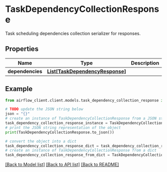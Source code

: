 # TaskDependencyCollectionResponse

Task scheduling dependencies collection serializer for responses.

## Properties

Name | Type | Description | Notes
------------ | ------------- | ------------- | -------------
**dependencies** | [**List[TaskDependencyResponse]**](TaskDependencyResponse.md) |  | 

## Example

```python
from airflow_client.client.models.task_dependency_collection_response import TaskDependencyCollectionResponse

# TODO update the JSON string below
json = "{}"
# create an instance of TaskDependencyCollectionResponse from a JSON string
task_dependency_collection_response_instance = TaskDependencyCollectionResponse.from_json(json)
# print the JSON string representation of the object
print(TaskDependencyCollectionResponse.to_json())

# convert the object into a dict
task_dependency_collection_response_dict = task_dependency_collection_response_instance.to_dict()
# create an instance of TaskDependencyCollectionResponse from a dict
task_dependency_collection_response_from_dict = TaskDependencyCollectionResponse.from_dict(task_dependency_collection_response_dict)
```
[[Back to Model list]](../README.md#documentation-for-models) [[Back to API list]](../README.md#documentation-for-api-endpoints) [[Back to README]](../README.md)


